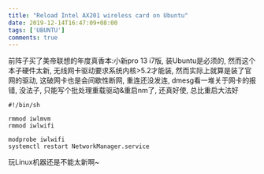 ```yaml
---
title: "Reload Intel AX201 wireless card on Ubuntu"
date: 2019-12-14T16:47:09+08:00
tags: ['UBUNTU']
comments: true
---
```


前阵子买了美帝联想的年度真香本:小新pro 13 i7版, 装Ubuntu是必须的, 然而这个本子硬件太新, 无线网卡驱动要求系统内核>5.2才能装, 然而实际上就算是装了官网的驱动, 这破网卡也是会间歇性断网, 重连还没发连, dmesg看一堆关于网卡的报错, 没法子, 只能写个批处理重载驱动&重启nm了, 还真好使, 总比重启大法好

```shell
#!/bin/sh

rmmod iwlmvm
rmmod iwlwifi

modprobe iwlwifi
systemctl restart NetworkManager.service

```
玩Linux机器还是不能太新啊~
